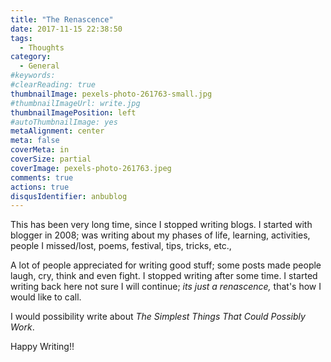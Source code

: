 ```yaml
---
title: "The Renascence"
date: 2017-11-15 22:38:50
tags:
  - Thoughts
category:
  - General
#keywords:
#clearReading: true
thumbnailImage: pexels-photo-261763-small.jpg
#thumbnailImageUrl: write.jpg
thumbnailImagePosition: left
#autoThumbnailImage: yes
metaAlignment: center
meta: false
coverMeta: in
coverSize: partial
coverImage: pexels-photo-261763.jpeg
comments: true
actions: true
disqusIdentifier: anbublog
---
```

This has been very long time, since I stopped writing blogs. I started with blogger in 2008; was writing about my phases of life, learning, activities, people I missed/lost, poems, festival, tips, tricks, etc.,  
<!---more--->
A lot of people appreciated for writing good stuff; some posts made people laugh, cry, think and even fight.  I stopped writing after some time.  I started writing back here not sure I will continue; _its just a renascence,_ that's how I would like to call.  

I would possibility write about _The Simplest Things That Could Possibly Work_.

Happy Writing!!
